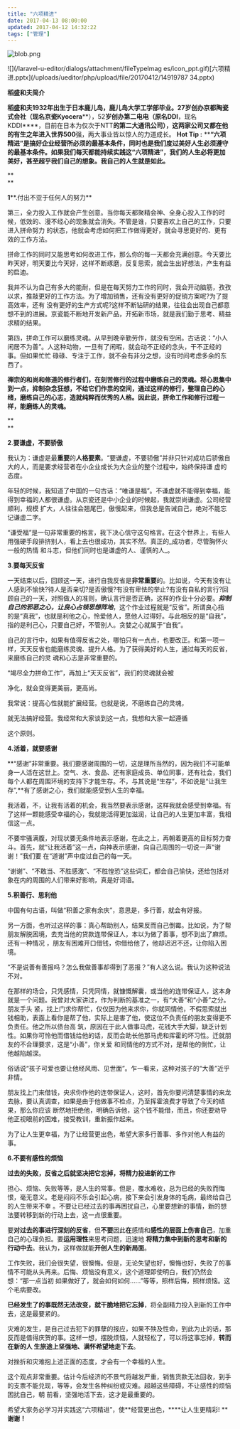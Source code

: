 ```yaml
---
title: "六项精进"
date: 2017-04-13 08:00:00
updated: 2017-04-12 14:32:22
tags: ["管理"]
---
```

![blob.png](/uploads/ueditor/php/upload/image/20170412/1491965593.png)

![](/laravel-u-editor/dialogs/attachment/fileTypeImag
es/icon_ppt.gif)[六项精进.pptx](/uploads/ueditor/php/upload/file/20170412/14919787
34.pptx)

**稻盛和夫简介**

**稻盛和夫1932****年出生于日本鹿儿岛，鹿儿岛大学工学部毕业。27****岁创办京都陶瓷式会社（现名京瓷Kyocera****），52****岁创办第二电电（原名DDI****，现名KDDI****，目前在日本为仅次于NTT****的第二大通讯公司），这两家公司又都在他的有生之年进入世界500****强，两大事业皆以惊人的力道成长。 ****Hot Tip :**** ****“六项精进”是搞好企业经营所必须的最基本条件，同时也是我们度过美好人生必须遵守的最基本条件。如果我们每天都能持续实践这“六项精进”，我们的人生必将更加美好，甚至超乎我们自己的想象。我自己的人生就是如此。**

**  
**

**1****.付出不亚于任何人的努力**

 第三，全力投入工作就会产生创意。当你每天都聚精会神、全身心投入工作的时候，低效的、漫不经心的现象就会消失。不管是谁，只要喜欢上自己的工作，只要进入拼命努力
的状态，他就会考虑如何把工作做得更好，就会寻思更好的、更有效的工作方法。

 拼命工作的同时又能思考如何改进工作，那么你的每一天都会充满创意。今天要比昨天好，明天要比今天好，这样不断琢磨，反复思索，就会生出好想法，产生有益的启迪。

我并不认为自己有多大的能耐，但是在每天努力工作的同时，我会开动脑筋，孜孜以求，推敲更好的工作方法。为了增加销售，还有没有更好的促销方案呢?为了提高效率，还有
没有更好的生产方式呢?这样不断钻研的结果，往往会出现自己都意想不到的进展。京瓷能不断地开发新产品，开拓新市场，就是我们勤于思考、精益求精的结果。

第四，拼命工作可以磨练灵魂。从早到晚辛勤劳作，就没有空闲。古话说：“小人闲居不为善”。人这种动物，一旦有了闲暇，就会动不正经的念头，干不正经的事。但如果忙忙
碌碌、专注于工作，就不会有非分之想，没有时间考虑多余的东西了。

**禅宗的和尚和修道的修行者们，在刻苦修行的过程中磨练自己的灵魂。将心思集中到一点，抑制杂念狂想，不给它们作祟的空间，通过这样的修行，整理自己的心绪，磨练自己的心志，造就纯粹而优秀的人格。因此说，拼命工作和修行过程一样，能磨练人的灵魂。**

**  
**

****2****.**要谦虚，不要骄傲**

我认为：谦虚是最**重要**的**人格要素**。“要谦虚，不要骄傲”并非只针对成功后骄傲自大的人，而是要求经营者在小企业成长为大企业的整个过程中，始终保持谦
虚的态度。

年轻的时候，我知道了中国的一句古话：“唯谦是福”。不谦虚就不能得到幸福，能得到幸福的人都很谦虚。从京瓷还是中小企业的时候起，我就崇尚谦虚。公司经营顺利，规模
扩大，人往往会翘尾巴，傲慢起来，但我总是告诫自己，绝对不能忘记谦虚二字。

“谦受福”是一句非常重要的格言，我下决心信守这句格言。在这个世界上，有些人用强硬手段排挤别人，看上去也很成功，其实不然。真正的_成功者，尽管胸怀火一般的热情
和斗志，但他们同时也是谦虚的人、谨慎的人_。

  

**3**.**要每天反省**

一天结束以后，回顾这一天，进行自我反省是**非常重要**的。比如说，今天有没有让人感到不愉快?待人是否亲切?是否傲慢?有没有卑怯的举止?有没有自私的言行?回
顾自己的一天，对照做人的准则，确认言行是否正确，这样的作业十分必要。**_抑制自己的邪恶之心，让良心占领思想阵地_**，这个作业过程就是“反省”。所谓良心指
的是“真我”，也就是利他之心，怜爱他人，愿他人过得好。与此相反的是“自我”，指的是利己心，只要自己好，不管别人。贪婪之心就属于“自我”。

自己的言行中，如果有值得反省之处，哪怕只有一点点，也要改正。和第一项一样，天天反省也能磨练灵魂、提升人格。为了获得美好的人生，通过每天的反省，来磨练自己的灵
魂和心志是非常重要的。

“竭尽全力拼命工作”，再加上“天天反省”，我们的灵魂就会被

净化，就会变得更美丽，更高尚。

我常说：提高心性就能扩展经营。也就是说，不磨练自己的灵魂，

就无法搞好经营。我经常和大家谈到这一点，我想和大家一起遵循

这个原则。

  

**4.活着，就要感谢**

**“感谢”非常重要。我们要感谢周围的一切，这是理所当然的，因为我们不可能单身一人活在这世上。空气、水、食品、还有家庭成员、单位同事，还有社会，我们每个人都在周围环境的支持下才能生存。不，与其说是“生存”，不如说是“让我生存”,**有了感谢之心，我们就能感受到人生的幸福。

我活着，不，让我有活着的机会，我当然要表示感谢，这样我就会感受到幸福。有了这样一颗能感受幸福的心，我就能活得更加滋润，让自己的人生更加丰富，我相信这一点。

不要牢骚满腹，对现状要无条件地表示感谢，在此之上，再朝着更高的目标努力奋斗。首先，就“让我活着”这一点，向神表示感谢，向自己周围的一切说一声“谢谢！”我们要
在“道谢”声中度过自己的每一天。

“谢谢”、“不敢当、不胜感激”、“不胜惶恐”这些词汇，都会自己愉快，还给包括对象在内的周围的人们带来好影响，真是好词语。

  

**5.积善行、思利他**

中国有句古语，叫做“积善之家有余庆”，意思是，多行善，就会有好报。

另一方面，也听过这样的事：真心帮助别人，结果反而自己倒霉。比如说，为了帮朋友解脱困境，去充当他的贷款连带保证人，本以为做了善事，想不到出了麻烦。还有一种情况
，朋友有困难开口借钱，你借给他了，他却迟迟不还，让你陷入困境。

“不是说善有善报吗？怎么我做善事却得到了恶报？”有人这么说。我认为这种说法不对。

在那样的场合，只凭感情，只凭同情，就慷慨解囊，或当他的连带保证人，这本身就是一个问题。我曾对大家讲过，作为判断的基准之一，有“大善”和“小善”之分。朋友手头
紧，找上门求你帮忙，仅仅因为他来求你，你就同情他，不假思索就出钱相助，表面上看你是帮了他，实际上是害了他，使这位不负责任的朋友变得更不负责任。他之所以债台高
筑，原因在于此人做事马虎，花钱大手大脚，缺乏计划性。如果你可怜他而借钱给他的话，反而会助长他那马虎和挥霍的坏习性。迁就朋友的不合理要求，这是“小善”，你关爱
和同情他的方式不对，是帮他的倒忙，让他越陷越深。

俗话说“孩子可爱也要让他经风雨、见世面”。乍一看来，这种对孩子的“大善”近乎非情。

朋友找上门来借钱，央求你作他的连带保证人，这时，首先你要问清楚事情的来龙去脉，要认真调查，如果是由于他做事不检点，乃至挥霍浪费才导致了今天的结果，那么你应该
断然地拒绝他，明确告诉他，这个钱不能借，而且，你还要劝导他正视眼前的困难，接受教训，重新振作起来。

为了让人生更幸福，为了让经营更出色，希望大家多行善事、多作对他人有益的事。

  

**6.不要有感性的烦恼**

 **过去的失败，反省之后就坚决把它忘掉，将精力投进新的工作**

担心、烦恼、失败等等，是人生的常事。但是，覆水难收，总为已经的失败而悔恨，毫无意义。老是闷闷不乐会引起心病，接下来会引发身体的毛病，最终给自己的人生带来不幸
。不要让已经过去的事再困扰自己，心里要想新的事情，新的想法要转移到新的行动上去，这一点很重要。

要**对过去的事进行深刻的反省**，但**不要**因此**在**感情和**感性的层面上伤害自己**，加重自己的心理负担。要**运用理性**来思考问题，迅速地
**将精力集中到新的思考和新的行动中去**。我认为，这样做就能**开创人生的新局面**。

 工作失败，我们会很失望，很懊悔。但是，无论失望也好，懊悔也好，失败了的事情不可能从头再来。后悔、烦恼没有意义，这个道理即使明白，我们仍然会想：“那一点当初
如果做好了，就会如何如何……”等等，照样后悔，照样烦恼。这个毛病要改。

**已经发生了的事既然无法改变，就干脆地把它忘掉**，将全副精力投入到新的工作中去，这是最要紧的。 

灾难的发生，是自己过去犯下的罪孽的报应，如果不殃及性命，到此为止的话，那反而是值得庆贺的事。这样一想，摆脱烦恼，人就轻松了，可以将这事忘掉，**转而在新的人
生旅途上坚强地、满怀希望地走下去**。

对挫折和灾难抱上述正面的态度，才会有一个幸福的人生。

这个观点非常重要。估计今后经济的不景气将越发严重，销售货款无法回收，到手的支票不能兑现，等等，会发生各种纠纷或灾难。超越这些障碍，不让感性的烦恼困扰自己，朝
前看，坚强地活下去，这才是最重要的。

希望大家务必学习并实践这“六项精进”，使**经营更出色，****让人生更精彩! ****谢谢！**



  

